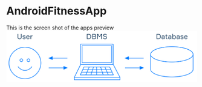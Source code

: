 # AndroidFitnessApp
This is the screen shot of the apps preview
<picture>
  <source media="(prefers-color-scheme: dark)" srcset="https://github.com/monehi-t/SQL_Notes/blob/main/database.png">
  <source media="(prefers-color-scheme: light)" srcset="https://github.com/monehi-t/SQL_Notes/blob/main/database.png">
  <img alt="Preview" src="https://github.com/monehi-t/SQL_Notes/blob/main/database.png">
</picture>

